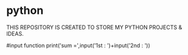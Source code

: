 # python
THIS REPOSITORY IS CREATED TO STORE MY PYTHON PROJECTS & IDEAS.

#input function
print('sum =',input('1st : ')+input('2nd : '))


